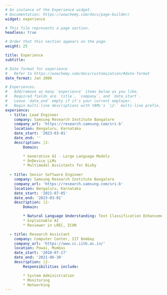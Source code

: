 ```yaml
---
# An instance of the Experience widget.
# Documentation: https://wowchemy.com/docs/page-builder/
widget: experience

# This file represents a page section.
headless: true

# Order that this section appears on the page.
weight: 25

title: Experience
subtitle:

# Date format for experience
#   Refer to https://wowchemy.com/docs/customization/#date-format
date_format: Jan 2006

# Experiences.
#   Add/remove as many `experience` items below as you like.
#   Required fields are `title`, `company`, and `date_start`.
#   Leave `date_end` empty if it's your current employer.
#   Begin multi-line descriptions with YAML's `|2-` multi-line prefix.
experience:
  - title: Lead Engineer
    company: Samsung Research Institute Bangalore
    company_url: 'https://research.samsung.com/sri-b'
    location: Bengaluru, Karnataka
    date_start: '2023-03-01'
    date_end: ''
    description: |2-
        Domain:

        * Generative AI - Large Language Models
        * OnDevice LLMs
        * Multimodal Assistants for Bixby
          
  - title: Senior Software Engineer
    company: Samsung Research Institute Bangalore
    company_url: 'https://research.samsung.com/sri-b'
    location: Bengaluru, Karnataka
    date_start: '2021-07-05'
    date_end: '2023-03-01'
    description: |2-
        Domain:

        * Natural Language Understanding: Text Classification Enhancement        
        * Explainable AI
        * Reviewer in LREC, ICON

  - title: Research Assistant
    company: Computer Center, IIT Bombay
    company_url: 'https://www.cc.iitb.ac.in/'
    location: Powai, Mumbai
    date_start: '2018-07-17'
    date_end: '2021-06-30'
    description: |2-
        Responsibilities include:

        * System Administration
        * Monitoring
        * Networking
---
```

